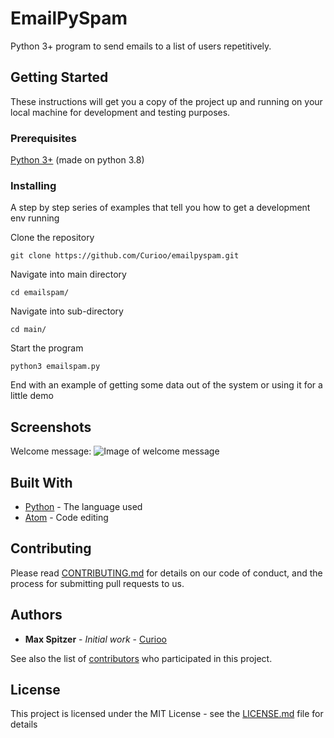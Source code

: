 # EmailPySpam

Python 3+ program to send emails to a list of users repetitively.


## Getting Started

These instructions will get you a copy of the project up and running on your local machine for development and testing purposes.

### Prerequisites

[Python 3+](https://www.python.org/downloads/) (made on python 3.8)

### Installing

A step by step series of examples that tell you how to get a development env running

Clone the repository

```
git clone https://github.com/Curioo/emailpyspam.git
```

Navigate into main directory

```
cd emailspam/
```

Navigate into sub-directory

```
cd main/
```

Start the program

```
python3 emailspam.py
```

End with an example of getting some data out of the system or using it for a little demo

## Screenshots

Welcome message:
![Image of welcome message](https://imgur.com/q3RLv0V)

## Built With

* [Python](https://www.python.org) - The language used
* [Atom](https://Atom.io) - Code editing

## Contributing

Please read [CONTRIBUTING.md](CONTRIBUTING.md) for details on our code of conduct, and the process for submitting pull requests to us.

## Authors

* **Max Spitzer** - *Initial work* - [Curioo](https://github.com/Curioo)

See also the list of [contributors](https://github.com/Curioo/emailpyspam/contributors) who participated in this project.

## License

This project is licensed under the MIT License - see the [LICENSE.md](LICENSE.md) file for details
